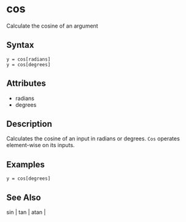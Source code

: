 # cos

Calculate the cosine of an argument

## Syntax

```
y = cos[radians]
y = cos[degrees]
```

## Attributes

- radians
- degrees

## Description

Calculates the cosine of an input in radians or degrees. `Cos` operates element-wise on its inputs.

## Examples

```
y = cos[degrees]

```

## See Also

sin | tan | atan | 